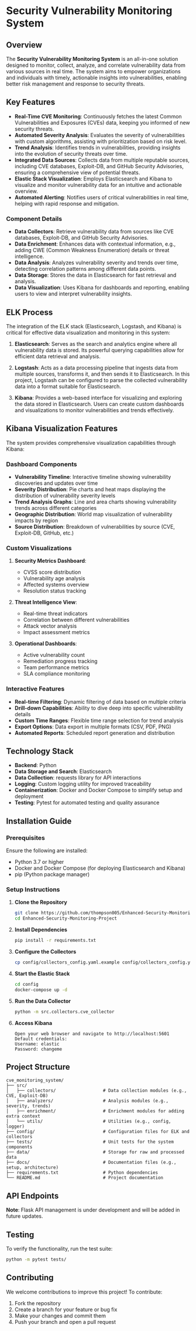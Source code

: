 # Security Vulnerability Monitoring System

## Overview
The **Security Vulnerability Monitoring System** is an all-in-one solution designed to monitor, collect, analyze, and correlate vulnerability data from various sources in real time. The system aims to empower organizations and individuals with timely, actionable insights into vulnerabilities, enabling better risk management and response to security threats.

## Key Features
- **Real-Time CVE Monitoring**: Continuously fetches the latest Common Vulnerabilities and Exposures (CVEs) data, keeping you informed of new security threats.
- **Automated Severity Analysis**: Evaluates the severity of vulnerabilities with custom algorithms, assisting with prioritization based on risk level.
- **Trend Analysis**: Identifies trends in vulnerabilities, providing insights into the evolution of security threats over time.
- **Integrated Data Sources**: Collects data from multiple reputable sources, including CVE databases, Exploit-DB, and GitHub Security Advisories, ensuring a comprehensive view of potential threats.
- **Elastic Stack Visualization**: Employs Elasticsearch and Kibana to visualize and monitor vulnerability data for an intuitive and actionable overview.
- **Automated Alerting**: Notifies users of critical vulnerabilities in real time, helping with rapid response and mitigation.



### Component Details
- **Data Collectors**: Retrieve vulnerability data from sources like CVE databases, Exploit-DB, and GitHub Security Advisories.
- **Data Enrichment**: Enhances data with contextual information, e.g., adding CWE (Common Weakness Enumeration) details or threat intelligence.
- **Data Analysis**: Analyzes vulnerability severity and trends over time, detecting correlation patterns among different data points.
- **Data Storage**: Stores the data in Elasticsearch for fast retrieval and analysis.
- **Data Visualization**: Uses Kibana for dashboards and reporting, enabling users to view and interpret vulnerability insights.

## ELK Process
The integration of the ELK stack (Elasticsearch, Logstash, and Kibana) is critical for effective data visualization and monitoring in this system:

1. **Elasticsearch**: Serves as the search and analytics engine where all vulnerability data is stored. Its powerful querying capabilities allow for efficient data retrieval and analysis.
   
2. **Logstash**: Acts as a data processing pipeline that ingests data from multiple sources, transforms it, and then sends it to Elasticsearch. In this project, Logstash can be configured to parse the collected vulnerability data into a format suitable for Elasticsearch.

3. **Kibana**: Provides a web-based interface for visualizing and exploring the data stored in Elasticsearch. Users can create custom dashboards and visualizations to monitor vulnerabilities and trends effectively.

## Kibana Visualization Features
The system provides comprehensive visualization capabilities through Kibana:

### Dashboard Components
- **Vulnerability Timeline**: Interactive timeline showing vulnerability discoveries and updates over time
- **Severity Distribution**: Pie charts and heat maps displaying the distribution of vulnerability severity levels
- **Trend Analysis Graphs**: Line and area charts showing vulnerability trends across different categories
- **Geographic Distribution**: World map visualization of vulnerability impacts by region
- **Source Distribution**: Breakdown of vulnerabilities by source (CVE, Exploit-DB, GitHub, etc.)

### Custom Visualizations
1. **Security Metrics Dashboard**:
   - CVSS score distribution
   - Vulnerability age analysis
   - Affected systems overview
   - Resolution status tracking

2. **Threat Intelligence View**:
   - Real-time threat indicators
   - Correlation between different vulnerabilities
   - Attack vector analysis
   - Impact assessment metrics

3. **Operational Dashboards**:
   - Active vulnerability count
   - Remediation progress tracking
   - Team performance metrics
   - SLA compliance monitoring

### Interactive Features
- **Real-time Filtering**: Dynamic filtering of data based on multiple criteria
- **Drill-down Capabilities**: Ability to dive deep into specific vulnerability details
- **Custom Time Ranges**: Flexible time range selection for trend analysis
- **Export Options**: Data export in multiple formats (CSV, PDF, PNG)
- **Automated Reports**: Scheduled report generation and distribution

## Technology Stack
- **Backend**: Python
- **Data Storage and Search**: Elasticsearch
- **Data Collection**: requests library for API interactions
- **Logging**: Custom logging utility for improved traceability
- **Containerization**: Docker and Docker Compose to simplify setup and deployment
- **Testing**: Pytest for automated testing and quality assurance

## Installation Guide

### Prerequisites
Ensure the following are installed:
- Python 3.7 or higher
- Docker and Docker Compose (for deploying Elasticsearch and Kibana)
- pip (Python package manager)

### Setup Instructions

1. **Clone the Repository**
   ```bash
   git clone https://github.com/thompson005/Enhanced-Security-Monitoring-Project.git
   cd Enhanced-Security-Monitoring-Project
   ```

2. **Install Dependencies**
   ```bash
   pip install -r requirements.txt
   ```

3. **Configure the Collectors**
   ```bash
   cp config/collectors_config.yaml.example config/collectors_config.yaml
   ```

4. **Start the Elastic Stack**
   ```bash
   cd config
   docker-compose up -d
   ```

5. **Run the Data Collector**
   ```bash
   python -m src.collectors.cve_collector
   ```

6. **Access Kibana**
   ```
   Open your web browser and navigate to http://localhost:5601
   Default credentials:
   Username: elastic
   Password: changeme
   ```

## Project Structure
```
cve_monitoring_system/
├── src/
│   ├── collectors/                  # Data collection modules (e.g., CVE, Exploit-DB)
│   ├── analyzers/                   # Analysis modules (e.g., severity, trends)
│   ├── enrichment/                  # Enrichment modules for adding extra context
│   └── utils/                       # Utilities (e.g., config, logger)
├── config/                          # Configuration files for ELK and collectors
├── tests/                           # Unit tests for the system components
├── data/                            # Storage for raw and processed data
├── docs/                            # Documentation files (e.g., setup, architecture)
├── requirements.txt                 # Python dependencies
└── README.md                        # Project documentation
```

## API Endpoints
**Note**: Flask API management is under development and will be added in future updates.

## Testing
To verify the functionality, run the test suite:
```bash
python -m pytest tests/
```

## Contributing
We welcome contributions to improve this project! To contribute:

1. Fork the repository
2. Create a branch for your feature or bug fix
3. Make your changes and commit them
4. Push your branch and open a pull request
